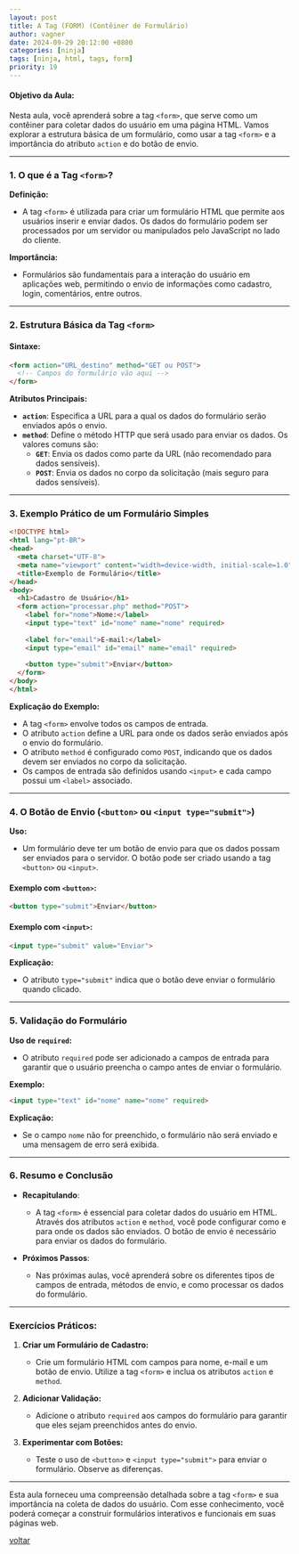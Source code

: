 ```yaml
---
layout: post
title: A Tag (FORM) (Contêiner de Formulário)
author: vagner
date: 2024-09-29 20:12:00 +0800
categories: [ninja]
tags: [ninja, html, tags, form]
priority: 19
---
```


#### **Objetivo da Aula:**
Nesta aula, você aprenderá sobre a tag `<form>`, que serve como um contêiner para coletar dados do usuário em uma página HTML. Vamos explorar a estrutura básica de um formulário, como usar a tag `<form>` e a importância do atributo `action` e do botão de envio.

---

### **1. O que é a Tag `<form>`?**

**Definição:**
- A tag `<form>` é utilizada para criar um formulário HTML que permite aos usuários inserir e enviar dados. Os dados do formulário podem ser processados por um servidor ou manipulados pelo JavaScript no lado do cliente.

**Importância:**
- Formulários são fundamentais para a interação do usuário em aplicações web, permitindo o envio de informações como cadastro, login, comentários, entre outros.

---

### **2. Estrutura Básica da Tag `<form>`**

#### **Sintaxe:**
```html
<form action="URL_destino" method="GET ou POST">
  <!-- Campos do formulário vão aqui -->
</form>
```

**Atributos Principais:**
- **`action`**: Especifica a URL para a qual os dados do formulário serão enviados após o envio.
- **`method`**: Define o método HTTP que será usado para enviar os dados. Os valores comuns são:
  - **`GET`**: Envia os dados como parte da URL (não recomendado para dados sensíveis).
  - **`POST`**: Envia os dados no corpo da solicitação (mais seguro para dados sensíveis).

---

### **3. Exemplo Prático de um Formulário Simples**

```html
<!DOCTYPE html>
<html lang="pt-BR">
<head>
  <meta charset="UTF-8">
  <meta name="viewport" content="width=device-width, initial-scale=1.0">
  <title>Exemplo de Formulário</title>
</head>
<body>
  <h1>Cadastro de Usuário</h1>
  <form action="processar.php" method="POST">
    <label for="nome">Nome:</label>
    <input type="text" id="nome" name="nome" required>
    
    <label for="email">E-mail:</label>
    <input type="email" id="email" name="email" required>
    
    <button type="submit">Enviar</button>
  </form>
</body>
</html>
```

**Explicação do Exemplo:**
- A tag `<form>` envolve todos os campos de entrada.
- O atributo `action` define a URL para onde os dados serão enviados após o envio do formulário.
- O atributo `method` é configurado como `POST`, indicando que os dados devem ser enviados no corpo da solicitação.
- Os campos de entrada são definidos usando `<input>` e cada campo possui um `<label>` associado.

---

### **4. O Botão de Envio (`<button>` ou `<input type="submit">`)**

**Uso:**
- Um formulário deve ter um botão de envio para que os dados possam ser enviados para o servidor. O botão pode ser criado usando a tag `<button>` ou `<input>`.

#### **Exemplo com `<button>`:**
```html
<button type="submit">Enviar</button>
```

#### **Exemplo com `<input>`:**
```html
<input type="submit" value="Enviar">
```

**Explicação:**
- O atributo `type="submit"` indica que o botão deve enviar o formulário quando clicado.

---

### **5. Validação do Formulário**

**Uso de `required`:**
- O atributo `required` pode ser adicionado a campos de entrada para garantir que o usuário preencha o campo antes de enviar o formulário.

**Exemplo:**
```html
<input type="text" id="nome" name="nome" required>
```

**Explicação:**
- Se o campo `nome` não for preenchido, o formulário não será enviado e uma mensagem de erro será exibida.

---

### **6. Resumo e Conclusão**

- **Recapitulando**:
  - A tag `<form>` é essencial para coletar dados do usuário em HTML. Através dos atributos `action` e `method`, você pode configurar como e para onde os dados são enviados. O botão de envio é necessário para enviar os dados do formulário.

- **Próximos Passos**:
  - Nas próximas aulas, você aprenderá sobre os diferentes tipos de campos de entrada, métodos de envio, e como processar os dados do formulário.

---

### **Exercícios Práticos:**

1. **Criar um Formulário de Cadastro:**
   - Crie um formulário HTML com campos para nome, e-mail e um botão de envio. Utilize a tag `<form>` e inclua os atributos `action` e `method`.

2. **Adicionar Validação:**
   - Adicione o atributo `required` aos campos do formulário para garantir que eles sejam preenchidos antes do envio.

3. **Experimentar com Botões:**
   - Teste o uso de `<button>` e `<input type="submit">` para enviar o formulário. Observe as diferenças.

---

Esta aula forneceu uma compreensão detalhada sobre a tag `<form>` e sua importância na coleta de dados do usuário. Com esse conhecimento, você poderá começar a construir formulários interativos e funcionais em suas páginas web.

[voltar](/frontend-classes/curso/ninja/)
